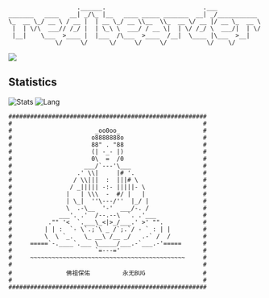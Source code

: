 <!--### Hi there 👋


**redbearder/redbearder** is a ✨ _special_ ✨ repository because its `README.md` (this file) appears on your GitHub profile.

Here are some ideas to get you started:

- 🔭 I’m currently working on ...
- 🌱 I’m currently learning ...
- 👯 I’m looking to collaborate on ...
- 🤔 I’m looking for help with ...
- 💬 Ask me about ...
- 📫 How to reach me: ...
- 😄 Pronouns: ...
- ⚡ Fun fact: ...
-->

```

                   .______.                           .___            
_______   ____   __| _/\_ |__   ____ _____ _______  __| _/___________ 
\_  __ \_/ __ \ / __ |  | __ \_/ __ \\__  \\_  __ \/ __ |/ __ \_  __ \
 |  | \/\  ___// /_/ |  | \_\ \  ___/ / __ \|  | \/ /_/ \  ___/|  | \/
 |__|    \___  >____ |  |___  /\___  >____  /__|  \____ |\___  >__|   
             \/     \/      \/     \/     \/           \/    \/       

```
![](http://img.cgmodel.com/image/2017/0520/big/465899-723184263.jpg)
## Statistics
![Stats](https://github-readme-stats.vercel.app/api?username=redbearder)
![Lang](https://github-readme-stats.vercel.app/api/top-langs/?username=redbearder&hide=ipynb,html&layout=compact)

```
#######################################################
#                                                     #
#                       _oo0oo_                       #
#                      o8888888o                      #
#                      88" . "88                      #
#                      (| -_- |)                      #
#                      0\  =  /0                      #
#                    ___/`---'\___                    #
#                  .' \\|     |# '.                   #
#                 / \\|||  :  |||# \                  #
#                / _||||| -:- |||||- \                #
#               |   | \\\  -  #/ |   |                #
#               | \_|  ''\---/''  |_/ |               #
#               \  .-\__  '-'  ___/-. /               #
#             ___'. .'  /--.--\  `. .'___             #
#          ."" '<  `.___\_<|>_/___.' >' "".           #
#         | | :  `- \`.;`\ _ /`;.`/ - ` : | |         #
#         \  \ `_.   \_ __\ /__ _/   .-` /  /         #
#     =====`-.____`.___ \_____/___.-`___.-'=====      #
#                       `=---='                       #
#     ~~~~~~~~~~~~~~~~~~~~~~~~~~~~~~~~~~~~~~~~~~~     #
#                                                     #
#               佛祖保佑         永无BUG                #
#                                                     #
#######################################################
```